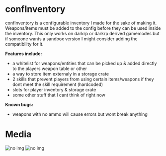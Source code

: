 # confInventory
confInventory is a configurable inventory I made for the sake of making it.
Weapons/items must be added to the config before they can be used inside the inventory.
This only works on darkrp or darkrp derived gamemodes but if someone wants
a sandbox version I might consider adding the compatibility for it.

**Features include:**
* a whitelist for weapons/entities that can be picked up & added directly to the players weapon table or other
* a way to store item externaly in a storage crate
* 2 skills that prevent players from using certain items/weapons if they dont meet the skill requirement (hardcoded)
* slots for player inventory & storage crate
* some other stuff that I cant think of right now

**Known bugs:**
* weapons with no ammo will cause errors but wont break anything

# Media
![no img](https://i.apexine.com/84OK.jpg)
![no img](https://i.apexine.com/vFPm.jpg)
